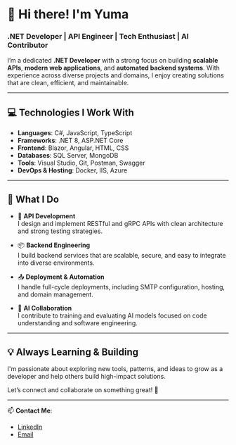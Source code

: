 # 👋 Hi there! I'm Yuma

### .NET Developer | API Engineer | Tech Enthusiast | AI Contributor

I’m a dedicated **.NET Developer** with a strong focus on building **scalable APIs**, **modern web applications**, and **automated backend systems**. With experience across diverse projects and domains, I enjoy creating solutions that are clean, efficient, and maintainable.

---

## 💻 Technologies I Work With

- **Languages**: C#, JavaScript, TypeScript
- **Frameworks**: .NET 8, ASP.NET Core
- **Frontend**: Blazor, Angular, HTML, CSS
- **Databases**: SQL Server, MongoDB
- **Tools**: Visual Studio, Git, Postman, Swagger
- **DevOps & Hosting**: Docker, IIS, Azure

---

## 🚀 What I Do

- 🧩 **API Development**  
  I design and implement RESTful and gRPC APIs with clean architecture and strong testing strategies.

- 📦 **Backend Engineering**  
  I build backend services that are scalable, secure, and easy to integrate into diverse environments.

- 📤 **Deployment & Automation**  
  I handle full-cycle deployments, including SMTP configuration, hosting, and domain management.

- 🤖 **AI Collaboration**  
  I contribute to training and evaluating AI models focused on code understanding and software engineering.

---

## 💡 Always Learning & Building

I'm passionate about exploring new tools, patterns, and ideas to grow as a developer and help others build high-impact solutions.

Let’s connect and collaborate on something great! 🚀

---

📫 **Contact Me**:
- [LinkedIn](https://www.linkedin.com/in/jes%C3%BAs-blanco-astilleros-116a61271/)
- [Email](mailto:jesus.blanco58@protonmail.com)
